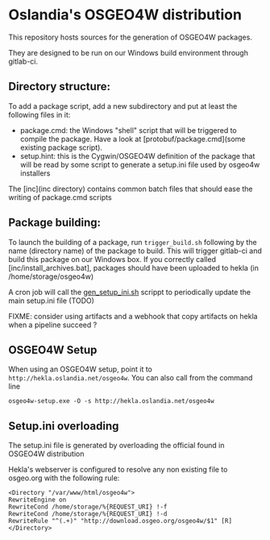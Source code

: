 Oslandia's OSGEO4W distribution
===============================

This repository hosts sources for the generation of OSGEO4W packages.

They are designed to be run on our Windows build environment through gitlab-ci.

Directory structure:
--------------------

To add a package script, add a new subdirectory and put at least the following files in it:
- package.cmd: the Windows "shell" script that will be triggered to compile the package. Have a look at [protobuf/package.cmd](some existing package script).
- setup.hint: this is the Cygwin/OSGEO4W definition of the package that will be read by some script to generate a setup.ini file used by osgeo4w installers

The [inc](inc directory) contains common batch files that should ease the writing of package.cmd scripts

Package building:
-----------------

To launch the building of a package, run `trigger_build.sh` following by the name (directory name) of the package to build. This will trigger gitlab-ci and
build this package on our Windows box. If you correctly called [inc/install_archives.bat], packages should have been uploaded to hekla (in /home/storage/osgeo4w)

A cron job will call the [gen_setup_ini.sh](gen_setup_ini.sh) scrippt to periodically update the main setup.ini file (TODO)

FIXME: consider using artifacts and a webhook that copy artifacts on hekla when a pipeline succeed ?

OSGEO4W Setup
-------------

When using an OSGEO4W setup, point it to `http://hekla.oslandia.net/osgeo4w`.
You can also call from the command line
```
osgeo4w-setup.exe -O -s http://hekla.oslandia.net/osgeo4w
```

Setup.ini overloading
---------------------

The setup.ini file is generated by overloading the official found in OSGEO4W distribution

Hekla's webserver is configured to resolve any non existing file to osgeo.org with the following rule:

```
<Directory "/var/www/html/osgeo4w">
RewriteEngine on
RewriteCond /home/storage/%{REQUEST_URI} !-f
RewriteCond /home/storage/%{REQUEST_URI} !-d
RewriteRule "^(.+)" "http://download.osgeo.org/osgeo4w/$1" [R]
</Directory>
```
